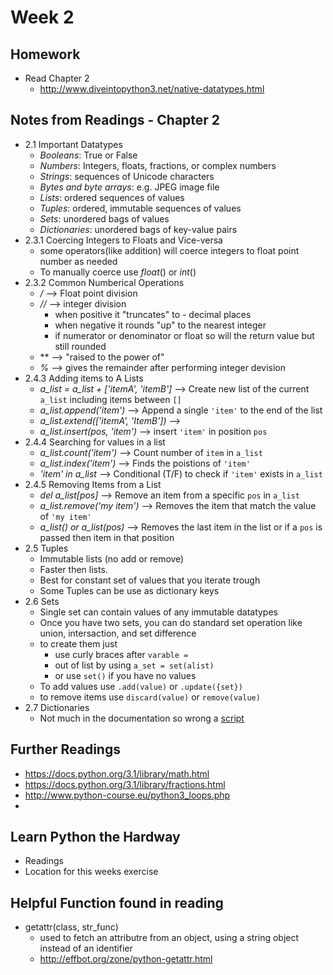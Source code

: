 # Week 2
## Homework

* Read Chapter 2
  * http://www.diveintopython3.net/native-datatypes.html

## Notes from Readings - Chapter 2

* 2.1 Important Datatypes
  * *Booleans*: True or False
  * *Numbers*: Integers, floats, fractions, or complex numbers
  * *Strings*: sequences of Unicode characters
  * *Bytes and byte arrays*: e.g. JPEG image file
  * *Lists*: ordered sequences of values
  * *Tuples*: ordered, immutable sequences of values
  * *Sets*: unordered bags of values
  * *Dictionaries*: unordered bags of key-value pairs
* 2.3.1 Coercing Integers to Floats and Vice-versa
  * some operators(like addition) will coerce integers to float point number as needed
  * To manually coerce use *float*() or *int*()
* 2.3.2 Common Numberical Operations
  * */* --> Float point division
  * *//* --> integer division
    * when positive it "truncates" to - decimal places
    * when negative it rounds "up" to the nearest integer
    * if numerator or denominator or float so will the return value but still rounded
  * ** --> "raised to the power of"
  * *%* --> gives the remainder after performing integer devision
* 2.4.3 Adding items to A Lists
  * *a_list = a_list + ['itemA', 'itemB']*  --> Create new list of the current `a_list` including items between `[]`
  * *a_list.append('item')* --> Append a single `'item'` to the end of the list
  * *a_list.extend(['itemA', 'ItemB'])* -->
  * *a_list.insert(pos, 'item')* --> insert  `'item'` in position `pos`
* 2.4.4 Searching for values in a list
  * *a_list.count('item')* --> Count number of `item` in `a_list`
  * *a_list.index('item')* --> Finds the poistions of `'item'`
  * *'item' in a_list* --> Conditional (T/F) to check if `'item'` exists in `a_list`
* 2.4.5 Removing Items from a List
  * *del a_list[pos]*  --> Remove an item from a specific `pos` in `a_list`
  * *a_list.remove('my item')* --> Removes the item that match the value of `'my item'`
  * *a_list() or a_list(pos)* --> Removes the last item in the list or if a `pos` is passed then item in that position
* 2.5 Tuples
  * Immutable lists (no add or remove)
  * Faster then lists.
  * Best for constant set of values that you iterate trough
  * Some Tuples can be use as dictionary keys
* 2.6 Sets
  * Single set can contain values of any immutable datatypes
  * Once you have two sets, you can do standard set operation like union, intersaction, and set difference
  * to create them just
    * use curly braces after `varable =`
    * out of list by using `a_set = set(alist)`
    * or use `set()` if you have no values
  * To add values use `.add(value)` or `.update({set})`
  * to remove items use `discard(value)` or `remove(value)`
* 2.7 Dictionaries
  * Not much in the documentation so wrong a [script](./playingCards.py)

## Further Readings

* https://docs.python.org/3.1/library/math.html
* https://docs.python.org/3.1/library/fractions.html
* http://www.python-course.eu/python3_loops.php
*

## Learn Python the Hardway

* Readings
* Location for this weeks exercise

## Helpful Function found in reading

* getattr(class, str_func)
  * used to fetch an attributre from an object, using a string object instead of an identifier
  * http://effbot.org/zone/python-getattr.html